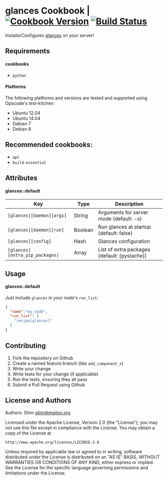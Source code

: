 # glances Cookbook | [![Cookbook Version](https://img.shields.io/cookbook/v/glances.svg)](https://community.opscode.com/cookbooks/glances) [![Build Status](https://travis-ci.org/sliim-cookbooks/glances.svg?branch=master)](https://travis-ci.org/sliim-cookbooks/glances) 

Installs/Configures [glances](https://github.com/nicolargo/glances) on your server!

## Requirements

#### cookbooks
- `python`

#### Platforms
The following platforms and versions are tested and supported using Opscode's test-kitchen:
- Ubuntu 12.04
- Ubuntu 14.04
- Debian 7
- Debian 8

## Recommended cookbooks:
- `apt`
- `build-essential`

## Attributes

#### glances::default
|               Key               |  Type   |                 Description                  |
| ------------------------------- | ------- | -------------------------------------------- |
| `[glances][daemon][args]`       | String  | Arguments for server mode (default: -s)      |
| `[glances][daemon][run]`        | Boolean | Run glances at startup (default: false)      |
| `[glances][config]`             | Hash    | Glances configuration                        |
| `[glances][extra_pip_packages]` | Array   | List of extra packages (default: [pystache]) |

## Usage

#### glances::default

Just include `glances` in your node's `run_list`:

```json
{
  "name":"my_node",
  "run_list": [
    "recipe[glances]"
  ]
}
```

## Contributing

1. Fork the repository on Github
2. Create a named feature branch (like `add_component_x`)
3. Write your change
4. Write tests for your change (if applicable)
5. Run the tests, ensuring they all pass
6. Submit a Pull Request using Github

## License and Authors

Authors: Sliim <sliim@mailoo.org>

Licensed under the Apache License, Version 2.0 (the "License"); you may not use this file except in compliance with the License. You may obtain a copy of the License at

    http://www.apache.org/licenses/LICENSE-2.0

Unless required by applicable law or agreed to in writing, software distributed under the License is distributed on an "AS IS" BASIS, WITHOUT WARRANTIES OR CONDITIONS OF ANY KIND, either express or implied. See the License for the specific language governing permissions and limitations under the License.


